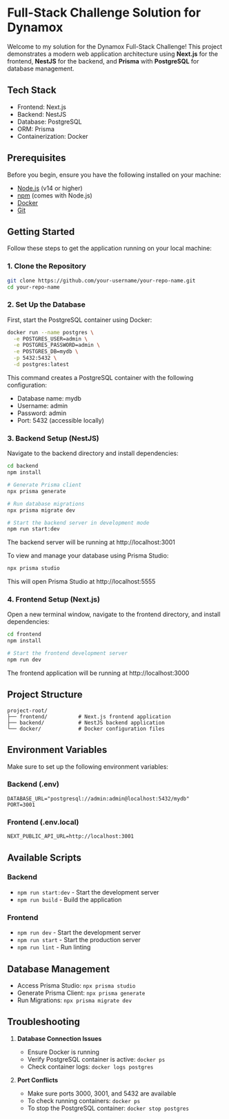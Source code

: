 # Full-Stack Challenge Solution for Dynamox

Welcome to my solution for the Dynamox Full-Stack Challenge! This project demonstrates a modern web application architecture using **Next.js** for the frontend, **NestJS** for the backend, and **Prisma** with **PostgreSQL** for database management.

## Tech Stack

- Frontend: Next.js
- Backend: NestJS
- Database: PostgreSQL
- ORM: Prisma
- Containerization: Docker

## Prerequisites

Before you begin, ensure you have the following installed on your machine:

- [Node.js](https://nodejs.org/) (v14 or higher)
- [npm](https://www.npmjs.com/) (comes with Node.js)
- [Docker](https://www.docker.com/)
- [Git](https://git-scm.com/)

## Getting Started

Follow these steps to get the application running on your local machine:

### 1. Clone the Repository

```bash
git clone https://github.com/your-username/your-repo-name.git
cd your-repo-name
```

### 2. Set Up the Database

First, start the PostgreSQL container using Docker:

```bash
docker run --name postgres \
  -e POSTGRES_USER=admin \
  -e POSTGRES_PASSWORD=admin \
  -e POSTGRES_DB=mydb \
  -p 5432:5432 \
  -d postgres:latest
```

This command creates a PostgreSQL container with the following configuration:
- Database name: mydb
- Username: admin
- Password: admin
- Port: 5432 (accessible locally)

### 3. Backend Setup (NestJS)

Navigate to the backend directory and install dependencies:

```bash
cd backend
npm install

# Generate Prisma client
npx prisma generate

# Run database migrations
npx prisma migrate dev

# Start the backend server in development mode
npm run start:dev
```

The backend server will be running at http://localhost:3001

To view and manage your database using Prisma Studio:
```bash
npx prisma studio
```
This will open Prisma Studio at http://localhost:5555

### 4. Frontend Setup (Next.js)

Open a new terminal window, navigate to the frontend directory, and install dependencies:

```bash
cd frontend
npm install

# Start the frontend development server
npm run dev
```

The frontend application will be running at http://localhost:3000

## Project Structure

```
project-root/
├── frontend/          # Next.js frontend application
├── backend/           # NestJS backend application
└── docker/            # Docker configuration files
```

## Environment Variables

Make sure to set up the following environment variables:

### Backend (.env)
```
DATABASE_URL="postgresql://admin:admin@localhost:5432/mydb"
PORT=3001
```

### Frontend (.env.local)
```
NEXT_PUBLIC_API_URL=http://localhost:3001
```

## Available Scripts

### Backend
- `npm run start:dev` - Start the development server
- `npm run build` - Build the application

### Frontend
- `npm run dev` - Start the development server
- `npm run start` - Start the production server
- `npm run lint` - Run linting

## Database Management

- Access Prisma Studio: `npx prisma studio`
- Generate Prisma Client: `npx prisma generate`
- Run Migrations: `npx prisma migrate dev`

## Troubleshooting

1. **Database Connection Issues**
   - Ensure Docker is running
   - Verify PostgreSQL container is active: `docker ps`
   - Check container logs: `docker logs postgres`

2. **Port Conflicts**
   - Make sure ports 3000, 3001, and 5432 are available
   - To check running containers: `docker ps`
   - To stop the PostgreSQL container: `docker stop postgres`
